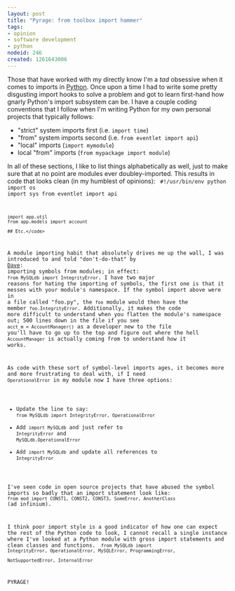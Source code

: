 ```yaml
--- 
layout: post
title: "Pyrage: from toolbox import hammer"
tags: 
- opinion
- software development
- python
nodeid: 246
created: 1261643006
---
```

Those that have worked with my directly know I'm a *tad* 
obsessive when it comes to imports in <a id="aptureLink_leGNqOLSuI" href="http://en.wikipedia.org/wiki/Python%20%28programming%20language%29">Python</a>. Once upon a 
time I had to write some pretty disgusting import hooks 
to solve a problem and got to learn first-hand how gnarly 
Python's import subsystem can be. I have a couple coding 
conventions that I follow when I'm writing Python for my 
own personal projects that typically follows:

* "strict" system imports first (i.e. `import time`) 
* "from" system imports second (i.e. `from eventlet import api`)
* "local" imports (`import mymodule`)
* local "from" imports (`from mypackage import module`)

In all of these sections, I like to list things alphabetically 
as well, just to make sure that at no point are modules ever
doubley-imported. This results in code that looks clean (in 
my humblest of opinions):
<code type="python">
    #!/usr/bin/env python
    import os
    import sys
    from eventlet import api

    import app.util
    from app.models import account

    ## Etc.</code>

A module importing habit that absolutely drives me up the wall, 
I was introduced to and told "don't-do-that" by <a id="aptureLink_9aD3KAbJCx" href="http://twitter.com/stuffonfire">Dave</a>: importing 
symbols from modules; in effect: `from MySQLdb import IntegrityError`.
I have two major reasons for hating the importing of symbols, the 
first one is that it messes with your module's namespace. If the 
symbol import above were in a file called "foo.py", the `foo` module
would then have the member `foo.IntegrityError`. Additionally, it 
makes the code more difficult to understand when you flatten the module's
namespace out; 500 lines down in the file if you see `acct_m = AccountManager()` 
as a developer new to the file you'll have to go up to the top and figure 
out where the hell `AccountManager` is actually coming from to understand 
how it works.

As code with these sort of symbol-level imports ages, it becomes more and more 
frustrating to deal with, if I need `OperationalError` in my module now I have 
three options:

* Update the line to say: `from MySQLdb import IntegrityError, OperationalError`
* Add `import MySQLdb` and just refer to `IntegrityError` and `MySQLdb.OperationalError`
* Add `import MySQLdb` and update all references to `IntegrityError`

I've seen code in open source projects that have abused the symbol imports 
so badly that an import statement look like: `from mod import CONST1, CONST2, CONST3, SomeError, AnotherClass`
(ad infinium). 

I think poor import style is a good indicator of how one can expect the 
rest of the Python code to look, I cannot recall a single instance where I've
looked at a Python module with gross import statements and clean classes and functions.
<code type="python">
    from MySQLdb import IntegrityError, OperationalError, MySQLError, ProgrammingError, \
    NotSupportedError, InternalError</code>

PYRAGE!
<!--break-->

